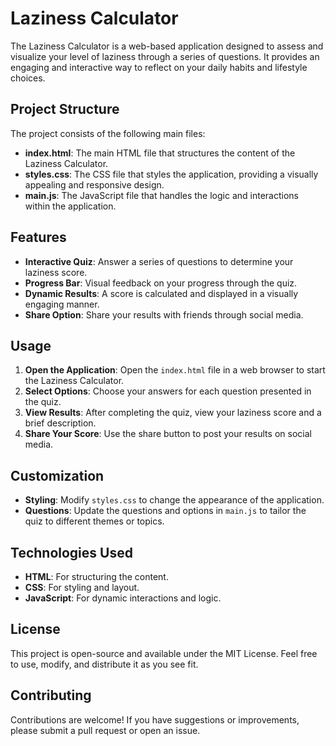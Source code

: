 # Laziness Calculator

The Laziness Calculator is a web-based application designed to assess and visualize your level of laziness through a series of questions. It provides an engaging and interactive way to reflect on your daily habits and lifestyle choices.

## Project Structure

The project consists of the following main files:

- **index.html**: The main HTML file that structures the content of the Laziness Calculator.
- **styles.css**: The CSS file that styles the application, providing a visually appealing and responsive design.
- **main.js**: The JavaScript file that handles the logic and interactions within the application.

## Features

- **Interactive Quiz**: Answer a series of questions to determine your laziness score.
- **Progress Bar**: Visual feedback on your progress through the quiz.
- **Dynamic Results**: A score is calculated and displayed in a visually engaging manner.
- **Share Option**: Share your results with friends through social media.

## Usage

1. **Open the Application**: Open the `index.html` file in a web browser to start the Laziness Calculator.
2. **Select Options**: Choose your answers for each question presented in the quiz.
3. **View Results**: After completing the quiz, view your laziness score and a brief description.
4. **Share Your Score**: Use the share button to post your results on social media.

## Customization

- **Styling**: Modify `styles.css` to change the appearance of the application.
- **Questions**: Update the questions and options in `main.js` to tailor the quiz to different themes or topics.

## Technologies Used

- **HTML**: For structuring the content.
- **CSS**: For styling and layout.
- **JavaScript**: For dynamic interactions and logic.

## License

This project is open-source and available under the MIT License. Feel free to use, modify, and distribute it as you see fit.

## Contributing

Contributions are welcome! If you have suggestions or improvements, please submit a pull request or open an issue.
